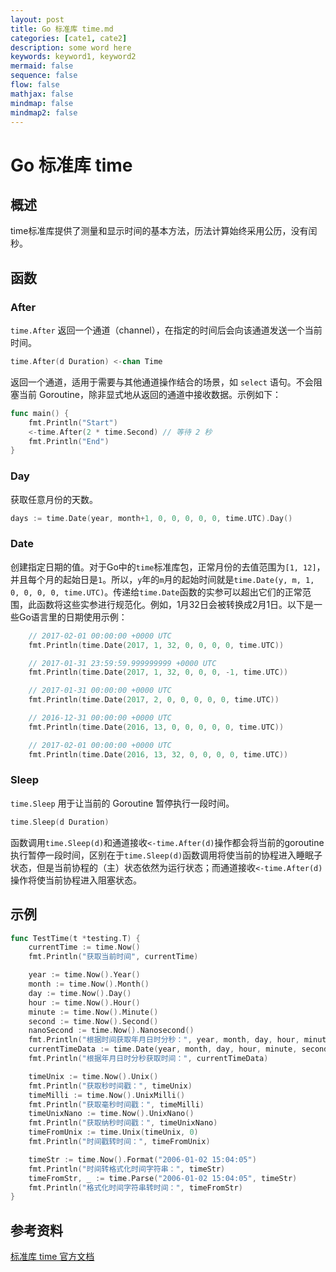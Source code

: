 ```yaml
---
layout: post
title: Go 标准库 time.md
categories: [cate1, cate2]
description: some word here
keywords: keyword1, keyword2
mermaid: false
sequence: false
flow: false
mathjax: false
mindmap: false
mindmap2: false
---
```

# Go 标准库 time

## 概述

time标准库提供了测量和显示时间的基本方法，历法计算始终采用公历，没有闰秒。



## 函数

### After

`time.After` 返回一个通道（channel），在指定的时间后会向该通道发送一个当前时间。

```go
time.After(d Duration) <-chan Time
```



返回一个通道，适用于需要与其他通道操作结合的场景，如 `select` 语句。不会阻塞当前 Goroutine，除非显式地从返回的通道中接收数据。示例如下：

```go
func main() {
    fmt.Println("Start")
    <-time.After(2 * time.Second) // 等待 2 秒
    fmt.Println("End")
}
```





### Day

获取任意月份的天数。

```go
days := time.Date(year, month+1, 0, 0, 0, 0, 0, time.UTC).Day()
```



### Date

创建指定日期的值。对于Go中的`time`标准库包，正常月份的去值范围为`[1, 12]`，并且每个月的起始日是`1`。所以，`y`年的`m`月的起始时间就是`time.Date(y, m, 1, 0, 0, 0, 0, time.UTC)`。传递给`time.Date`函数的实参可以超出它们的正常范围，此函数将这些实参进行规范化。例如，1月32日会被转换成2月1日。以下是一些Go语言里的日期使用示例：

```go
	// 2017-02-01 00:00:00 +0000 UTC
	fmt.Println(time.Date(2017, 1, 32, 0, 0, 0, 0, time.UTC))

	// 2017-01-31 23:59:59.999999999 +0000 UTC
	fmt.Println(time.Date(2017, 1, 32, 0, 0, 0, -1, time.UTC))

	// 2017-01-31 00:00:00 +0000 UTC
	fmt.Println(time.Date(2017, 2, 0, 0, 0, 0, 0, time.UTC))

	// 2016-12-31 00:00:00 +0000 UTC
	fmt.Println(time.Date(2016, 13, 0, 0, 0, 0, 0, time.UTC))

	// 2017-02-01 00:00:00 +0000 UTC
	fmt.Println(time.Date(2016, 13, 32, 0, 0, 0, 0, time.UTC))
```



### Sleep

`time.Sleep` 用于让当前的 Goroutine 暂停执行一段时间。

```go
time.Sleep(d Duration)
```



函数调用`time.Sleep(d)`和通道接收`<-time.After(d)`操作都会将当前的goroutine执行暂停一段时间，区别在于`time.Sleep(d)`函数调用将使当前的协程进入睡眠子状态，但是当前协程的（主）状态依然为运行状态；而通道接收`<-time.After(d)`操作将使当前协程进入阻塞状态。



## 示例

```go
func TestTime(t *testing.T) {
	currentTime := time.Now()
	fmt.Println("获取当前时间", currentTime)

	year := time.Now().Year()
	month := time.Now().Month()
	day := time.Now().Day()
	hour := time.Now().Hour()
	minute := time.Now().Minute()
	second := time.Now().Second()
	nanoSecond := time.Now().Nanosecond()
	fmt.Println("根据时间获取年月日时分秒：", year, month, day, hour, minute, second)
	currentTimeData := time.Date(year, month, day, hour, minute, second, nanoSecond, time.Local)
	fmt.Println("根据年月日时分秒获取时间：", currentTimeData)

	timeUnix := time.Now().Unix()
	fmt.Println("获取秒时间戳：", timeUnix)
	timeMilli := time.Now().UnixMilli()
	fmt.Println("获取毫秒时间戳：", timeMilli)
	timeUnixNano := time.Now().UnixNano()
	fmt.Println("获取纳秒时间戳：", timeUnixNano)
	timeFromUnix := time.Unix(timeUnix, 0)
	fmt.Println("时间戳转时间：", timeFromUnix)

	timeStr := time.Now().Format("2006-01-02 15:04:05")
	fmt.Println("时间转格式化时间字符串：", timeStr)
	timeFromStr, _ := time.Parse("2006-01-02 15:04:05", timeStr)
	fmt.Println("格式化时间字符串转时间：", timeFromStr)
}
```



## 参考资料

[标准库 time 官方文档](https://pkg.go.dev/time)